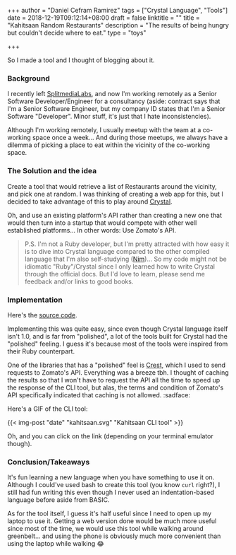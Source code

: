+++
author = "Daniel Cefram Ramirez"
tags = ["Crystal Language", "Tools"]
date = 2018-12-19T09:12:14+08:00
draft = false
linktitle = ""
title = "Kahitsaan Random Restaurants"
description = "The results of being hungry but couldn't decide where to eat."
type = "toys"

+++

So I made a tool and I thought of blogging about it.

### Background

I recently left [SplitmediaLabs](https://www.splitmedialabs.com), and now I'm working remotely as a Senior Software Developer/Engineer for a consultancy (aside: contract says that I'm a Senior Software Engineer, but my company ID states that I'm a Senior Software "Developer". Minor stuff, it's just that I hate inconsistencies).

Although I'm working remotely, I usually meetup with the team at a co-working space once a week...
And during those meetups, we always have a dilemma of picking a place to eat within the vicinity of the co-working space.

### The Solution and the idea

Create a tool that would retrieve a list of Restaurants around the vicinity, and pick one at random.
I was thinking of creating a web app for this, but I decided to take advantage of this to play around [Crystal](https://crystal-lang.org).

Oh, and use an existing platform's API rather than creating a new one that would then turn into a
startup that would compete with other well established platforms... In other words: Use Zomato's API.

> P.S. I'm not a Ruby developer, but I'm pretty attracted with how easy it is to dive into Crystal language compared to the
> other compiled language that I'm also self-studying ([Nim](https://nim-lang.org))... So my code might not be idiomatic
> "Ruby"/Crystal since I only learned how to write Crystal through the official docs. But I'd love to learn, please send me
> feedback and/or links to good books.

### Implementation

Here's the [source code](https://github.com/dcefram/kahitsaan).

Implementing this was quite easy, since even though Crystal language itself isn't 1.0, and is far from "polished", a lot of the tools built for Crystal had the "polished" feeling. I guess it's because most of the tools were inspired from their Ruby counterpart.

One of the libraries that has a "polished" feel is [Crest](https://github.com/mamantoha/crest), which I used to send requests to Zomato's API. Everything was a breeze tbh. I thought of caching the results so that I won't have to request the API all the time to speed up the response of the CLI tool, but alas, the terms and condition of Zomato's API specifically indicated that caching is not allowed. :sadface:

Here's a GIF of the CLI tool:

{{< img-post "date" "kahitsaan.svg" "Kahitsaan CLI tool" >}}

Oh, and you can click on the link (depending on your terminal emulator though).

### Conclusion/Takeaways

It's fun learning a new language when you have something to use it on. Although I could've used bash to create this tool (you know `curl` right?), I still had fun writing this even though I never used an indentation-based language before aside from BASIC.

As for the tool itself, I guess it's half useful since I need to open up my laptop to use it. Getting a web version done would be much more useful since most of the time, we would use this tool while walking around greenbelt... and using the phone is obviously much more convenient than using the laptop while walking :joy:
